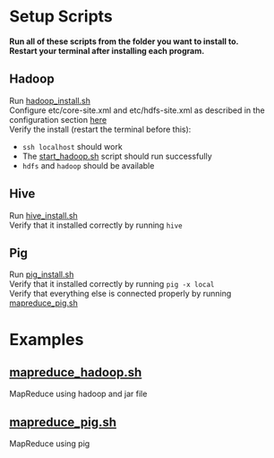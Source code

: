 # Setup Scripts
**Run all of these scripts from the folder you want to install to.**  
**Restart your terminal after installing each program.**  


## Hadoop
Run [hadoop_install.sh](setup_scripts/hadoop_install.sh)  
Configure etc/core-site.xml and etc/hdfs-site.xml as described in the configuration section [here](https://hadoop.apache.org/docs/r3.3.0/hadoop-project-dist/hadoop-common/SingleCluster.html)  
Verify the install (restart the terminal before this):
- `ssh localhost` should work  
- The [start_hadoop.sh](setup_scripts/start_hadoop.sh) script should run successfully  
- `hdfs` and `hadoop` should be available  

## Hive
Run [hive_install.sh](setup_scripts/hive_install.sh)  
Verify that it installed correctly by running `hive`  

## Pig
Run [pig_install.sh](setup_scripts/pig_install.sh)  
Verify that it installed correctly by running `pig -x local`  
Verify that everything else is connected properly by running [mapreduce_pig.sh](mapreduce/mapreduce_pig.sh)  

# Examples
## [mapreduce_hadoop.sh](mapreduce/mapreduce_hadoop.sh)  
MapReduce using hadoop and jar file  

## [mapreduce_pig.sh](mapreduce/mapreduce_pig.sh)  
MapReduce using pig  
